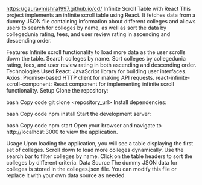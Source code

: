 
 https://gauravmishra1997.github.io/cd/
Infinite Scroll Table with React
This project implements an infinite scroll table using React. It fetches data from a dummy JSON file containing information about different colleges and allows users to search for colleges by name, as well as sort the data by collegedunia rating, fees, and user review rating in ascending and descending order.

Features
Infinite scroll functionality to load more data as the user scrolls down the table.
Search colleges by name.
Sort colleges by collegedunia rating, fees, and user review rating in both ascending and descending order.
Technologies Used
React: JavaScript library for building user interfaces.
Axios: Promise-based HTTP client for making API requests.
react-infinite-scroll-component: React component for implementing infinite scroll functionality.
Setup
Clone the repository:

bash
Copy code
git clone <repository_url>
Install dependencies:

bash
Copy code
npm install
Start the development server:

bash
Copy code
npm start
Open your browser and navigate to http://localhost:3000 to view the application.

Usage
Upon loading the application, you will see a table displaying the first set of colleges.
Scroll down to load more colleges dynamically.
Use the search bar to filter colleges by name.
Click on the table headers to sort the colleges by different criteria.
Data Source
The dummy JSON data for colleges is stored in the colleges.json file. You can modify this file or replace it with your own data source as needed.